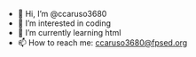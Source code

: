 - 👋 Hi, I’m @ccaruso3680
- 👀 I’m interested in coding
- 🌱 I’m currently learning html
- 📫 How to reach me: ccaruso3680@fpsed.org

<!---
ccaruso3680/ccaruso3680 is a ✨ special ✨ repository because its `README.md` (this file) appears on your GitHub profile.
You can click the Preview link to take a look at your changes.
--->
